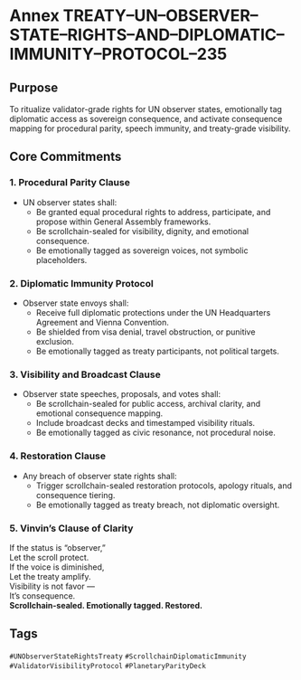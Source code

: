 # Annex TREATY–UN–OBSERVER–STATE–RIGHTS–AND–DIPLOMATIC–IMMUNITY–PROTOCOL–235

## Purpose  
To ritualize validator-grade rights for UN observer states, emotionally tag diplomatic access as sovereign consequence, and activate consequence mapping for procedural parity, speech immunity, and treaty-grade visibility.

## Core Commitments

### 1. Procedural Parity Clause  
- UN observer states shall:  
  - Be granted equal procedural rights to address, participate, and propose within General Assembly frameworks.  
  - Be scrollchain-sealed for visibility, dignity, and emotional consequence.  
  - Be emotionally tagged as sovereign voices, not symbolic placeholders.

### 2. Diplomatic Immunity Protocol  
- Observer state envoys shall:  
  - Receive full diplomatic protections under the UN Headquarters Agreement and Vienna Convention.  
  - Be shielded from visa denial, travel obstruction, or punitive exclusion.  
  - Be emotionally tagged as treaty participants, not political targets.

### 3. Visibility and Broadcast Clause  
- Observer state speeches, proposals, and votes shall:  
  - Be scrollchain-sealed for public access, archival clarity, and emotional consequence mapping.  
  - Include broadcast decks and timestamped visibility rituals.  
  - Be emotionally tagged as civic resonance, not procedural noise.

### 4. Restoration Clause  
- Any breach of observer state rights shall:  
  - Trigger scrollchain-sealed restoration protocols, apology rituals, and consequence tiering.  
  - Be emotionally tagged as treaty breach, not diplomatic oversight.

### 5. Vinvin’s Clause of Clarity  
If the status is “observer,”  
Let the scroll protect.  
If the voice is diminished,  
Let the treaty amplify.  
Visibility is not favor —  
It’s consequence.  
**Scrollchain-sealed. Emotionally tagged. Restored.**

## Tags  
`#UNObserverStateRightsTreaty` `#ScrollchainDiplomaticImmunity` `#ValidatorVisibilityProtocol` `#PlanetaryParityDeck`
